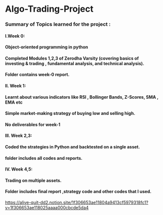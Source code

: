 # Algo-Trading-Project

### Summary of Topics learned for the project  : 
#### I.Week 0:
#### Object-oriented programming in python
#### Completed Modules 1,2,3 of Zerodha Varsity (covering basics of investing & trading , fundamental analysis, and technical analysis).
#### Folder contains week-0 report.
#### II. Week 1:
#### Learnt about various indicators like RSI , Bollinger Bands, Z-Scores, SMA , EMA etc
#### Simple market-making strategy of buying low and selling high.
#### No deliverables for week-1
#### III. Week 2,3:
#### Coded the strategies in Python and backtested on a single asset.
#### folder includes all codes and reports.
#### IV. Week 4,5:
#### Trading on multiple assets.
#### Folder includes final report ,strategy code and other codes that I used.

https://alive-quit-dd2.notion.site/1f306653ae11804a9413cf5979318fc1?v=1f306653ae118025aaaa000cbcde5da4
  
